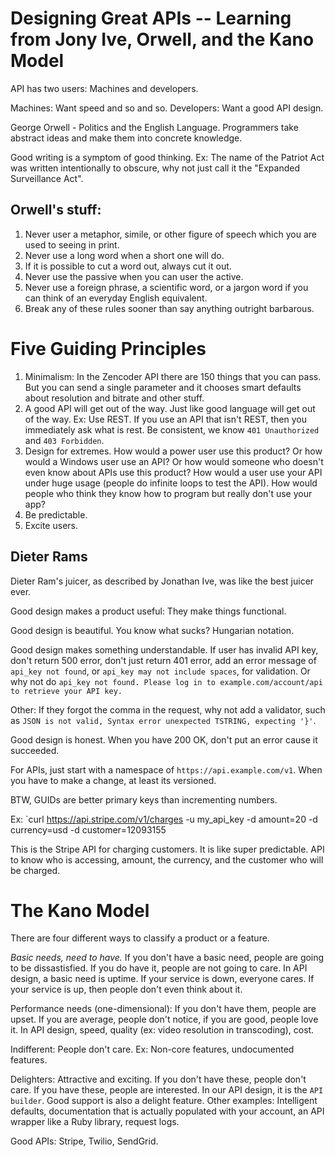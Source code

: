 # Designing Great APIs -- Learning from Jony Ive, Orwell, and the Kano Model

API has two users: Machines and developers.

Machines: Want speed and so and so. Developers: Want a good API design.

George Orwell - Politics and the English Language. Programmers take abstract ideas and make them into concrete knowledge.

Good writing is a symptom of good thinking. Ex: The name of the Patriot Act was written intentionally to obscure, why not just call it the "Expanded Surveillance Act".

## Orwell's stuff:

1. Never user a metaphor, simile, or other figure of speech which you are used to seeing in print.
2. Never use a long word when a short one will do.
3. If it is possible to cut a word out, always cut it out.
4. Never use the passive when you can user the active.
5. Never use a foreign phrase, a scientific word, or a jargon word if you can think of an everyday English equivalent.
6. Break any of these rules sooner than say anything outright barbarous.

# Five Guiding Principles

1. Minimalism: In the Zencoder API there are 150 things that you can pass. But you can send a single parameter and it chooses smart defaults about resolution and bitrate and other stuff.
2. A good API will get out of the way. Just like good language will get out of the way. Ex: Use REST. If you use an API that isn't REST, then you immediately ask what is rest. Be consistent, we know `401 Unauthorized` and `403 Forbidden`.
3. Design for extremes. How would a power user use this product? Or how would a Windows user use an API? Or how would someone who doesn't even know about APIs use this product? How would a user use your API under huge usage (people do infinite loops to test the API). How would people who think they know how to program but really don't use your app?
4. Be predictable.
5. Excite users.

## Dieter Rams

Dieter Ram's juicer, as described by Jonathan Ive, was like the best juicer ever.

Good design makes a product useful: They make things functional.

Good design is beautiful. You know what sucks? Hungarian notation.

Good design makes something understandable. If user has invalid API key, don't return 500 error, don't just return 401 error, add an error message of `api_key not found`, or `api_key may not include spaces`, for validation. Or why not do `api_key not found. Please log in to example.com/account/api to retrieve your API key.`

Other: If they forgot the comma in the request, why not add a validator, such as `JSON is not valid, Syntax error unexpected TSTRING, expecting '}'`.

Good design is honest. When you have 200 OK, don't put an error cause it succeeded. 

For APIs, just start with a namespace of `https://api.example.com/v1`. When you have to make a change, at least its versioned.

BTW, GUIDs are better primary keys than incrementing numbers.

Ex: `curl https://api.stripe.com/v1/charges -u my_api_key -d amount=20 -d currency=usd -d customer=12093155

This is the Stripe API for charging customers. It is like super predictable. API to know who is accessing, amount, the currency, and the customer who will be charged.

# The Kano Model

There are four different ways to classify a product or a feature.

*Basic needs, need to have.* If you don't have a basic need, people are going to be dissastisfied. If you do have it, people are not going to care. In API design, a basic need is uptime. If your service is down, everyone cares. If your service is up, then people don't even think about it.

Performance needs (one-dimensional): If you don't have them, people are upset. If you are average, people don't notice, if you are good, people love it. In API design, speed, quality (ex: video resolution in transcoding), cost.

Indifferent: People don't care. Ex: Non-core features, undocumented features.

Delighters: Attractive and exciting. If you don't have these, people don't care. If you have these, people are interested. In our API design, it is the `API builder`. Good support is also a delight feature. Other examples: Intelligent defaults, documentation that is actually populated with your account, an API wrapper like a Ruby library, request logs.

Good APIs: Stripe, Twilio, SendGrid. 
